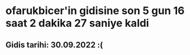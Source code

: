 # ofarukbicer'in gidisine son 5 gun 16 saat 2 dakika 27 saniye kaldi

## Gidis tarihi: 30.09.2022 :(